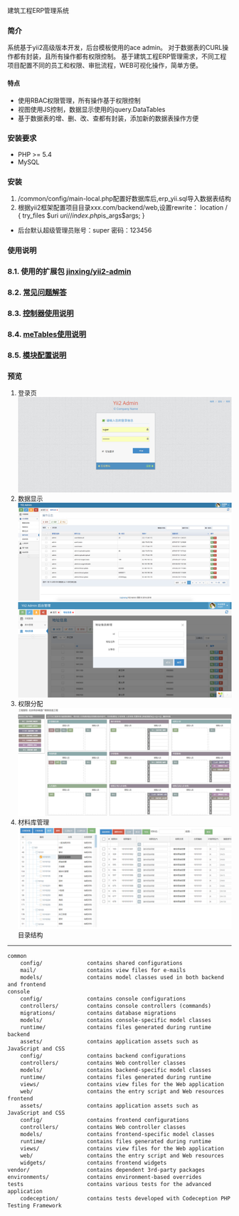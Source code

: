 建筑工程ERP管理系统

### 简介
系统基于yii2高级版本开发，后台模板使用的ace admin。
对于数据表的CURL操作都有封装，且所有操作都有权限控制。
基于建筑工程ERP管理需求，不同工程项目配置不同的员工和权限、审批流程，WEB可视化操作，简单方便。 
#### 特点
* 使用RBAC权限管理，所有操作基于权限控制
* 视图使用JS控制，数据显示使用的jquery.DataTables
* 基于数据表的增、删、改、查都有封装，添加新的数据表操作方便
### 安装要求
* PHP >= 5.4
* MySQL
### 安装
1. /common/config/main-local.php配置好数据库后,erp_yii.sql导入数据表结构
2. 根据yii2框架配置项目目录xxx.com/backend/web,设置rewrite：
   location / {
   try_files $uri $uri/ /index.php$is_args$args;
   }
* 后台默认超级管理员账号：super 密码：123456

### 使用说明
### 8.1. 使用的扩展包 [jinxing/yii2-admin](https://packagist.org/packages/jinxing/yii2-admin)
### 8.2. [常见问题解答](https://mylovegy.github.io/yii2-admin/?page=faq)
### 8.3. [控制器使用说明](https://mylovegy.github.io/yii2-admin/?page=controller)
### 8.4. [meTables使用说明](https://mylovegy.github.io/yii2-admin/?page=me-table)
### 8.5. [模块配置说明](https://mylovegy.github.io/yii2-admin/?page=module)

### 预览
1. 登录页
![登录页](./docs/images/docs-1.png)
2. 数据显示
![数据显示](./docs/images/docs-2-1.png)
![数据显示](./docs/images/docs-2-2.png)
3. 权限分配
![数据显示](./docs/images/docs-3-1.png)
4. 材料库管理
![数据显示](./docs/images/docs-4-1.png)
目录结构
-------------------

```
common
    config/              contains shared configurations
    mail/                contains view files for e-mails
    models/              contains model classes used in both backend and frontend
console
    config/              contains console configurations
    controllers/         contains console controllers (commands)
    migrations/          contains database migrations
    models/              contains console-specific model classes
    runtime/             contains files generated during runtime
backend
    assets/              contains application assets such as JavaScript and CSS
    config/              contains backend configurations
    controllers/         contains Web controller classes
    models/              contains backend-specific model classes
    runtime/             contains files generated during runtime
    views/               contains view files for the Web application
    web/                 contains the entry script and Web resources
frontend
    assets/              contains application assets such as JavaScript and CSS
    config/              contains frontend configurations
    controllers/         contains Web controller classes
    models/              contains frontend-specific model classes
    runtime/             contains files generated during runtime
    views/               contains view files for the Web application
    web/                 contains the entry script and Web resources
    widgets/             contains frontend widgets
vendor/                  contains dependent 3rd-party packages
environments/            contains environment-based overrides
tests                    contains various tests for the advanced application
    codeception/         contains tests developed with Codeception PHP Testing Framework
```
